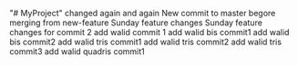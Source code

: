 "# MyProject"  changed again and again
New commit to master begore merging from new-feature
Sunday feature changes
Sunday feature changes for commit 2 
add walid commit 1
add walid bis commit1
add walid bis commit2
add walid tris commit1
add walid tris commit2
add walid tris commit3
add walid quadris commit1